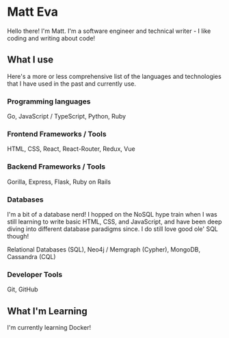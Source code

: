 # Matt Eva

Hello there! I'm Matt. I'm a software engineer and technical writer - I like coding and writing about code!

## What I use

Here's a more or less comprehensive list of the languages and technologies that I have used in the past and currently use. 

### Programming languages

Go, JavaScript / TypeScript, Python, Ruby

### Frontend Frameworks / Tools

HTML, CSS, React, React-Router, Redux, Vue

### Backend Frameworks / Tools

Gorilla, Express, Flask, Ruby on Rails

### Databases

I'm a bit of a database nerd! I hopped on the NoSQL hype train when I was still learning to write basic HTML, CSS, and JavaScript, and have been deep diving into different database paradigms since. I do still love good ole' SQL though!

Relational Databases (SQL), Neo4j / Memgraph (Cypher), MongoDB, Cassandra (CQL)

### Developer Tools

Git, GitHub

## What I'm Learning

I'm currently learning Docker!
